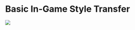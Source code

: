 # Basic In-Game Style Transfer

![](https://github.com/cj-mills/christianjmills/raw/master/images/in-game-style-transfer-experiments/part-1/my_mosaic.gif)
